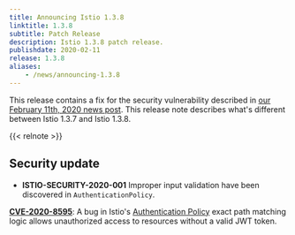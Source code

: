 ```yaml
---
title: Announcing Istio 1.3.8
linktitle: 1.3.8
subtitle: Patch Release
description: Istio 1.3.8 patch release.
publishdate: 2020-02-11
release: 1.3.8
aliases:
    - /news/announcing-1.3.8
---
```


This release contains a fix for the security vulnerability described in [our February 11th, 2020 news post](/news/security/istio-security-2020-001). This release note describes what's different between Istio 1.3.7 and Istio 1.3.8.

{{< relnote >}}

## Security update

- **ISTIO-SECURITY-2020-001** Improper input validation have been discovered in `AuthenticationPolicy`.

__[CVE-2020-8595](https://cve.mitre.org/cgi-bin/cvename.cgi?name=CVE-2020-8595)__: A bug in Istio's [Authentication Policy](https://archive.istio.io/1.3/ko/docs/reference/config/security/istio.authentication.v1alpha1/#Policy) exact path matching logic allows unauthorized access to resources without a valid JWT token.
